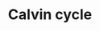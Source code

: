 ---
annotations:
- id: PW:0000056
  parent: classic metabolic pathway
  type: Pathway Ontology
  value: photosynthesis pathway
authors:
- Anwesha
- Sbohler
- Mkutmon
- Egonw
description: This plant pathway represents the Calvin cycle (chloroplast). The primary
  site of CO2 fixation in C3 plants. CO2 is fixated onto ribulose-1,5-bishosphate
  to produce 3-phosphoglycerate. Part of the 3-phosphoglycerate is exported to the
  glycolysis (WP2862) while the rest is regenerated into ribulose-1,5-bisphosphate.
  The process uses NADPH and ATP that have been generated by the photosynthetic electon
  transport chain (WP2861).
last-edited: 2019-01-23
organisms:
- Populus trichocarpa
redirect_from:
- /index.php/Pathway:WP2860
- /instance/WP2860
- /instance/WP2860_rr102771
revision: r102771
schema-jsonld:
- '@context': https://schema.org/
  '@id': https://wikipathways.github.io/pathways/WP2860.html
  '@type': Dataset
  creator:
    '@type': Organization
    name: WikiPathways
  description: This plant pathway represents the Calvin cycle (chloroplast). The primary
    site of CO2 fixation in C3 plants. CO2 is fixated onto ribulose-1,5-bishosphate
    to produce 3-phosphoglycerate. Part of the 3-phosphoglycerate is exported to the
    glycolysis (WP2862) while the rest is regenerated into ribulose-1,5-bisphosphate.
    The process uses NADPH and ATP that have been generated by the photosynthetic
    electon transport chain (WP2861).
  keywords:
  - 1,3-bisphosphoglycerate
  - 3-phosphoglycerate
  - ADP
  - ATP
  - NADP+
  - NADPH
  - RuBisCO
  - RuBisCO activase
  - RuBisCO subunit binding
  - aldolase
  - carbon dioxide
  - carbonic acid
  - carbonic anhydrase
  - dihydroxy-acetone phosphate
  - erythrose-4-phosphate
  - fructose-1,6-bisphosphatase
  - fructose-1,6-bisphosphate
  - fructose-6-phosphate
  - glyceraldehyde-3-phosphate
  - glyceraldehyde-3-phosphate dehydrogenase
  - phosphoglycerate kinase
  - phosphoribulokinase
  - ribose-5-phosphate
  - ribulose-1,5-bisphosphate
  - ribulose-5-phosphate
  - ribulose-5-phosphate epimerase
  - ribulose-5-phosphate-3-epimerase
  - sedoheptulose-1,7-bisphosphatase
  - sedoheptulose-1,7-bisphosphate
  - sedoheptulose-7-phosphate
  - transketolase
  - xylulose-5-phosphate
  license: CC0
  name: Calvin cycle
seo: CreativeWork
title: Calvin cycle
wpid: WP2860
---
